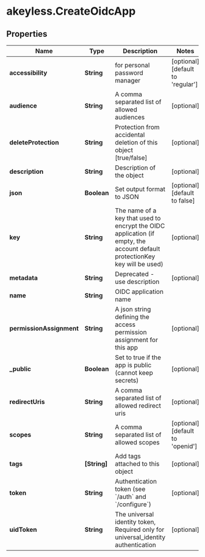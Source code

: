 # akeyless.CreateOidcApp

## Properties

Name | Type | Description | Notes
------------ | ------------- | ------------- | -------------
**accessibility** | **String** | for personal password manager | [optional] [default to &#39;regular&#39;]
**audience** | **String** | A comma separated list of allowed audiences | [optional] 
**deleteProtection** | **String** | Protection from accidental deletion of this object [true/false] | [optional] 
**description** | **String** | Description of the object | [optional] 
**json** | **Boolean** | Set output format to JSON | [optional] [default to false]
**key** | **String** | The name of a key that used to encrypt the OIDC application (if empty, the account default protectionKey key will be used) | [optional] 
**metadata** | **String** | Deprecated - use description | [optional] 
**name** | **String** | OIDC application name | 
**permissionAssignment** | **String** | A json string defining the access permission assignment for this app | [optional] 
**_public** | **Boolean** | Set to true if the app is public (cannot keep secrets) | [optional] 
**redirectUris** | **String** | A comma separated list of allowed redirect uris | [optional] 
**scopes** | **String** | A comma separated list of allowed scopes | [optional] [default to &#39;openid&#39;]
**tags** | **[String]** | Add tags attached to this object | [optional] 
**token** | **String** | Authentication token (see &#x60;/auth&#x60; and &#x60;/configure&#x60;) | [optional] 
**uidToken** | **String** | The universal identity token, Required only for universal_identity authentication | [optional] 


